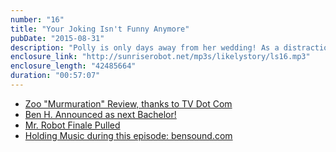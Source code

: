 ```yaml
---
number: "16"
title: "Your Joking Isn't Funny Anymore"
pubDate: "2015-08-31"
description: "Polly is only days away from her wedding! As a distraction, the ladies of Likely Story talk about cats, road rage and how terrible the Zoo tv show is. A special guest joins to discuss Wet Hot American Summer First Days at Camp. Also: Project Runway updates and places to visit in Denver."
enclosure_link: "http://sunriserobot.net/mp3s/likelystory/ls16.mp3"
enclosure_length: "42485664"
duration: "00:57:07"
---
```

- [Zoo "Murmuration" Review, thanks to TV Dot Com](http://www.tv.com/shows/zoo/community/post/zoo-season-1-episode-9-murmuration-review-144052624405/)
- [Ben H. Announced as next Bachelor!](http://abc.go.com/shows/the-bachelor/news/updates/ben-higgins-is-the-next-bachelor-season-20-082415)
- [Mr. Robot Finale Pulled ](http://www.cnn.com/2015/08/26/entertainment/mr-robot-finale-pulled-virginia-feat-irpt/)
- [Holding Music during this episode: bensound.com](http://www.bensound.com/)